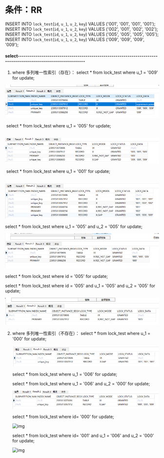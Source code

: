 # 条件：RR

INSERT INTO `lock_test`(`id`, `u_1`, `u_2`, `key`) VALUES ('001', '001', '001', '001');
INSERT INTO `lock_test`(`id`, `u_1`, `u_2`, `key`) VALUES ('002', '001', '002', '002');
INSERT INTO `lock_test`(`id`, `u_1`, `u_2`, `key`) VALUES ('005', '005', '005', '005');
INSERT INTO `lock_test`(`id`, `u_1`, `u_2`, `key`) VALUES ('009', '009', '009', '009');

#### select--------------------------------------------------------------------------------------------------------------

1. where 多列唯一性索引（存在）：
   select * from lock_test where u_1 = '009' for update;

![img](1.png)

​		select * from lock_test where u_1 = '005' for update;

​		![img](2.png)

​		select * from lock_test where u_1 = '001' for update;

​		![img](3.png)

select * from lock_test where u_1 = '005' and u_2 = '005' for update;

![img](7.png)

select * from lock_test where id = '005'  for update;

select * from lock_test where id = '005' and u_1 = '005' and u_2 = '005' for update;

![img](8.png)

2. where 多列唯一性索引（不存在）：
   select * from lock_test where u_1 = '000' for update;

   ![](4.png)

   select * from lock_test where u_1 = '006' for update;

   select * from lock_test where u_1 = '006' and u_2 = '000' for update;
   
   ![](5.png)
   
   select * from lock_test where id= '000' for update;
   
   ![img](file:///61.png)
   
   select * from lock_test where id= '001' and u_1 = '006' and u_2 = '000'  for update;
   
   ![img](file:///62.png)